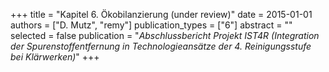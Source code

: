 +++
title = "Kapitel 6. Ökobilanzierung (under review)"
date = 2015-01-01
authors = ["D. Mutz", "remy"]
publication_types = ["6"]
abstract = ""
selected = false
publication = "*Abschlussbericht Projekt IST4R (Integration der Spurenstoffentfernung in Technologieansätze der 4. Reinigungsstufe bei Klärwerken)*"
+++

